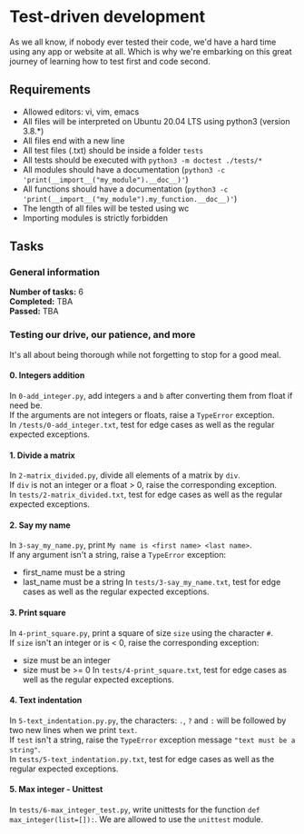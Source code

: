 # Test-driven development
As we all know, if nobody ever tested their code, we'd have a hard time using any app or website at all. Which is why we're embarking on this great journey of learning how to test first and code second.
## Requirements
* Allowed editors: vi, vim, emacs
* All files will be interpreted on Ubuntu 20.04 LTS using python3 (version 3.8.*)
* All files end with a new line
* All test files (.txt) should be inside a folder `tests`
* All tests should be executed with `python3 -m doctest ./tests/*`
* All modules should have a documentation (`python3 -c 'print(__import__("my_module").__doc__)'`)
* All functions should have a documentation (`python3 -c 'print(__import__("my_module").my_function.__doc__)'`)
* The length of all files will be tested using wc
* Importing modules is strictly forbidden
## Tasks
### General information
__Number of tasks:__ 6<br/>
__Completed:__ TBA<br/>
__Passed:__ TBA<br/>
### Testing our drive, our patience, and more
It's all about being thorough while not forgetting to stop for a good meal.
#### 0. Integers addition
In `0-add_integer.py`, add integers `a` and `b` after converting them from float if need be.<br/>
If the arguments are not integers or floats, raise a `TypeError` exception.<br/>
In `/tests/0-add_integer.txt`, test for edge cases as well as the regular expected exceptions.
#### 1. Divide a matrix
In `2-matrix_divided.py`, divide all elements of a matrix by `div`.<br/>
If `div` is not an integer or a float > 0, raise the corresponding exception.<br/>
In `tests/2-matrix_divided.txt`, test for edge cases as well as the regular expected exceptions.
#### 2. Say my name
In `3-say_my_name.py`, print `My name is <first name> <last name>`.<br/>
If any argument isn't a string, raise a `TypeError` exception:<br/>
- first_name must be a string
- last_name must be a string
In `tests/3-say_my_name.txt`, test for edge cases as well as the regular expected exceptions.
#### 3. Print square
In `4-print_square.py`, print a square of size `size` using the character `#`.<br/>
If `size` isn't an integer or is < 0, raise the corresponding exception:<br/>
- size must be an integer
- size must be >= 0
In `tests/4-print_square.txt`, test for edge cases as well as the regular expected exceptions.
#### 4. Text indentation
In `5-text_indentation.py.py`, the characters: `.`, `?` and `:` will be followed by two new lines when we print `text`.<br/>
If `test` isn't a string, raise the `TypeError` exception message `"text must be a string"`.<br/>
In `tests/5-text_indentation.py.txt`, test for edge cases as well as the regular expected exceptions.
#### 5. Max integer - Unittest
In `tests/6-max_integer_test.py`, write unittests for the function `def max_integer(list=[]):`.
We are allowed to use the `unittest` module.